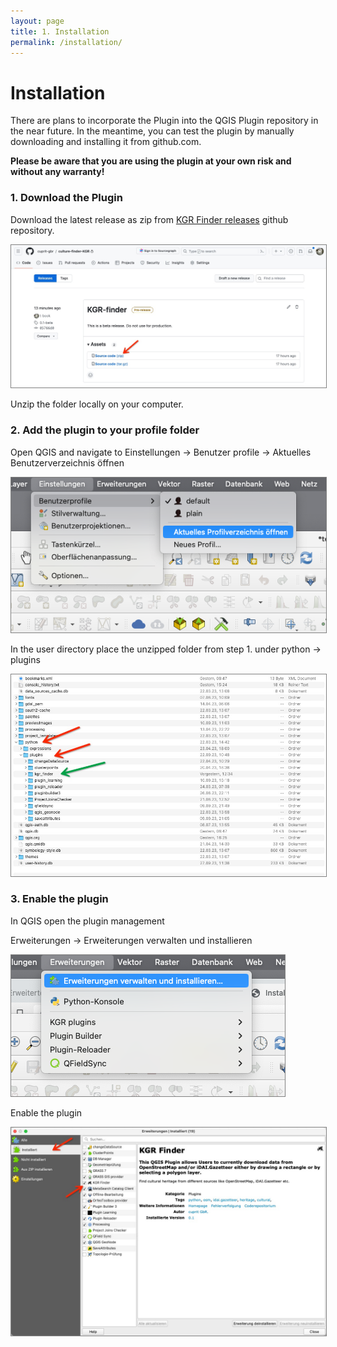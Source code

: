 ```yaml
---
layout: page
title: 1. Installation
permalink: /installation/
---
```



# Installation

There are plans to incorporate the Plugin into the QGIS Plugin repository in the near future. In the meantime, you can test the plugin by manually downloading and installing it from github.com.

**Please be aware that you are using the plugin at your own risk and without any warranty!**

### 1. Download the Plugin

Download the latest release as zip from 
[KGR Finder releases](https://github.com/csgis/culture-finder-KGR/releases)
github repository.


<img src="/assets/images/github-release.jpeg" alt="Github release" style="border: 1px solid  gray;">

Unzip the folder locally on your computer.


### 2. Add the plugin to your profile folder

Open QGIS and navigate to 
Einstellungen -> Benutzer profile -> Aktuelles Benutzerverzeichnis öffnen

<img src="/assets/images/qgis-user-folder.png" alt="Github release" style="border: 1px solid  gray">

In the user directory place the unzipped folder from step 1. under
python -> plugins

<img src="/assets/images/user-directory.jpeg" alt="Github release" style="border: 1px solid  gray">


### 3. Enable the plugin

In QGIS open the plugin management 

Erweiterungen -> Erweiterungen verwalten und installieren

<img src="/assets/images/qgis-install-plugins.png" alt="Github release" style="border: 1px solid  gray">

Enable the plugin

<img src="/assets/images/enable-plugin.jpeg" alt="Github release" style="border: 1px solid  gray">






